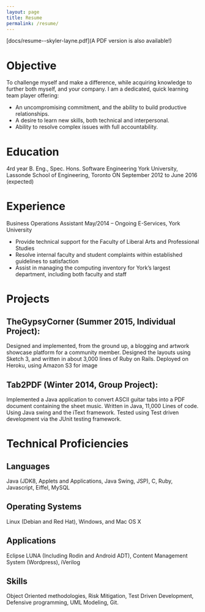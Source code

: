 ```yaml
---
layout: page
title: Resume
permalink: /resume/
---
```

[docs/resume--skyler-layne.pdf](A PDF version is also available!)

# Objective
To challenge myself and make a difference, while acquiring knowledge to further both myself, and your company.
I am a dedicated, quick learning team player offering:
 - An uncompromising commitment, and the ability to build productive relationships.
 - A desire to learn new skills, both technical and interpersonal.
 - Ability to resolve complex issues with full accountability.

# Education
4rd year B. Eng., Spec. Hons. Software Engineering
York University, Lassonde School of Engineering, Toronto ON
September 2012 to June 2016 (expected)

# Experience
Business Operations Assistant May/2014 – Ongoing
E-Services, York University
 - Provide technical support for the Faculty of Liberal Arts and Professional Studies
 - Resolve internal faculty and student complaints within established guidelines to
satisfaction
 - Assist in managing the computing inventory for York’s largest department, including
both faculty and staff

# Projects
## TheGypsyCorner (Summer 2015, Individual Project):
Designed and implemented, from the ground up, a blogging and artwork showcase
 platform for a community member. Designed the layouts using Sketch 3, and written in
 about 3,000 lines of Ruby on Rails. Deployed on Heroku, using Amazon S3 for image

##  Tab2PDF (Winter 2014, Group Project):
Implemented a Java application to convert ASCII guitar tabs into a PDF document
 containing the sheet music. Written in Java, 11,000 Lines of code. Using Java swing and
 the iText framework. Tested using Test driven development via the JUnit testing
 framework.

# Technical Proficiencies
## Languages
Java (JDK8, Applets and Applications, Java Swing, JSP), C, Ruby, Javascript, Eiffel, MySQL

## Operating Systems
Linux (Debian and Red Hat), Windows, and Mac OS X

## Applications
Eclipse LUNA (Including Rodin and Android ADT), Content Management System (Wordpress), iVerilog

## Skills
Object Oriented methodologies, Risk Mitigation, Test Driven Development, Defensive programming, UML Modeling, Git.
